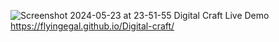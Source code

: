 ![Screenshot 2024-05-23 at 23-51-55 Digital Craft](https://github.com/flyingegal/Digital-craft/assets/129636839/3cfe47f6-913d-41c0-bfa3-004affa74817)
Live Demo https://flyingegal.github.io/Digital-craft/
